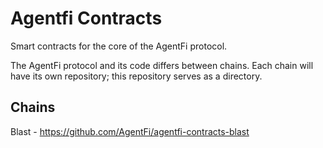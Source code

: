 # Agentfi Contracts
Smart contracts for the core of the AgentFi protocol.

The AgentFi protocol and its code differs between chains. Each chain will have its own repository; this repository serves as a directory.

## Chains

Blast - https://github.com/AgentFi/agentfi-contracts-blast
